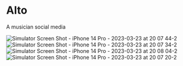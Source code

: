 # Alto
A musician social media 



![Simulator Screen Shot - iPhone 14 Pro - 2023-03-23 at 20 07 44-2](https://user-images.githubusercontent.com/66916881/227726984-20e74f06-edff-4e06-a0da-cf3528f1836e.png)
![Simulator Screen Shot - iPhone 14 Pro - 2023-03-23 at 20 07 34-2](https://user-images.githubusercontent.com/66916881/227726985-bc0a603c-74f2-4a8a-9259-e5627dac0657.png)
![Simulator Screen Shot - iPhone 14 Pro - 2023-03-23 at 20 08 04-2](https://user-images.githubusercontent.com/66916881/227726986-ca697265-4e30-4e55-a579-859d58fc76f6.png)
![Simulator Screen Shot - iPhone 14 Pro - 2023-03-23 at 20 07 20-2](https://user-images.githubusercontent.com/66916881/227726987-1b5bdf01-9eca-471b-8528-b81f219e35d7.png)
